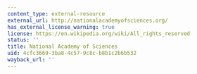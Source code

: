 ```yaml
---
content_type: external-resource
external_url: http://nationalacademyofsciences.org/
has_external_license_warning: true
license: https://en.wikipedia.org/wiki/All_rights_reserved
status: ''
title: National Academy of Sciences
uid: 4cfc3669-3ba8-4c57-9c8c-b8b1c2b6b532
wayback_url: ''
---
```

